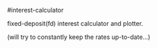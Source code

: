 #interest-calculator

fixed-deposit(fd) interest calculator and plotter.

(will try to constantly keep the rates up-to-date...)
